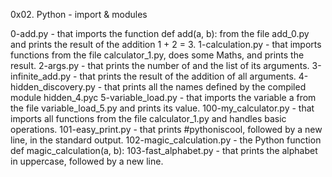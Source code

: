 0x02. Python - import & modules

0-add.py - that imports the function def add(a, b): from the file add_0.py and prints the result of the addition 1 + 2 = 3.
1-calculation.py - that imports functions from the file calculator_1.py, does some Maths, and prints the result.
2-args.py - that prints the number of and the list of its arguments.
3-infinite_add.py - that prints the result of the addition of all arguments.
4-hidden_discovery.py - that prints all the names defined by the compiled module hidden_4.pyc
5-variable_load.py - that imports the variable a from the file variable_load_5.py and prints its value.
100-my_calculator.py - that imports all functions from the file calculator_1.py and handles basic operations.
101-easy_print.py - that prints #pythoniscool, followed by a new line, in the standard output.
102-magic_calculation.py - the Python function def magic_calculation(a, b):
103-fast_alphabet.py - that prints the alphabet in uppercase, followed by a new line.
